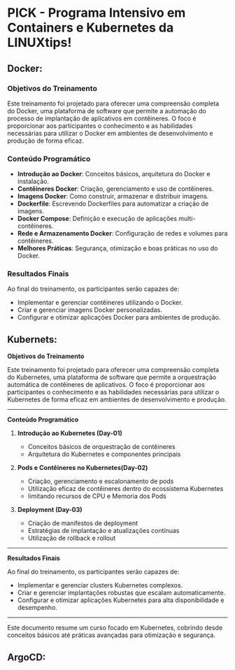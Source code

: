 # PICK - Programa Intensivo em Containers e Kubernetes da LINUXtips!

## Docker: 

### Objetivos do Treinamento
Este treinamento foi projetado para oferecer uma compreensão completa do Docker, uma plataforma de software que permite a automação do processo de implantação de aplicativos em contêineres. O foco é proporcionar aos participantes o conhecimento e as habilidades necessárias para utilizar o Docker em ambientes de desenvolvimento e produção de forma eficaz.

### Conteúdo Programático
- **Introdução ao Docker**: Conceitos básicos, arquitetura do Docker e instalação.
- **Contêineres Docker**: Criação, gerenciamento e uso de contêineres.
- **Imagens Docker**: Como construir, armazenar e distribuir imagens.
- **Dockerfile**: Escrevendo Dockerfiles para automatizar a criação de imagens.
- **Docker Compose**: Definição e execução de aplicações multi-contêineres.
- **Rede e Armazenamento Docker**: Configuração de redes e volumes para contêineres.
- **Melhores Práticas**: Segurança, otimização e boas práticas no uso do Docker.

### Resultados Finais
Ao final do treinamento, os participantes serão capazes de:
- Implementar e gerenciar contêineres utilizando o Docker.
- Criar e gerenciar imagens Docker personalizadas.
- Configurar e otimizar aplicações Docker para ambientes de produção.



## Kubernets:


**Objetivos do Treinamento**

Este treinamento foi projetado para oferecer uma compreensão completa do Kubernetes, uma plataforma de software que permite a orquestração automática de contêineres de aplicativos. O foco é proporcionar aos participantes o conhecimento e as habilidades necessárias para utilizar o Kubernetes de forma eficaz em ambientes de desenvolvimento e produção.

---

**Conteúdo Programático**

1. **Introdução ao Kubernetes (Day-01)**
   - Conceitos básicos de orquestração de contêineres
   - Arquitetura do Kubernetes e componentes principais

2. **Pods e Contêineres no Kubernetes(Day-02)**
   - Criação, gerenciamento e escalonamento de pods
   - Utilização eficaz de contêineres dentro do ecossistema Kubernetes
   - limitando recursos de CPU e Memoria dos Pods 

3. **Deployment (Day-03)**
   - Criação de manifestos de deployment
   - Estratégias de implantação e atualizações contínuas
   - Utilização de rollback e rollout


---

**Resultados Finais**

Ao final do treinamento, os participantes serão capazes de:

- Implementar e gerenciar clusters Kubernetes complexos.
- Criar e gerenciar implantações robustas que escalam automaticamente.
- Configurar e otimizar aplicações Kubernetes para alta disponibilidade e desempenho.

---

Este documento resume um curso focado em Kubernetes, cobrindo desde conceitos básicos até práticas avançadas para otimização e segurança.

## ArgoCD:



